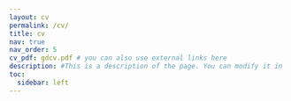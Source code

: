 ```yaml
---
layout: cv
permalink: /cv/
title: cv
nav: true
nav_order: 5
cv_pdf: gdcv.pdf # you can also use external links here
description: #This is a description of the page. You can modify it in '_pages/cv.md'. You can also change or remove the top pdf download button.
toc:
  sidebar: left
---
```

